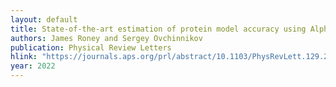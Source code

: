 ```yaml
---
layout: default
title: State-of-the-art estimation of protein model accuracy using AlphaFold
authors: James Roney and Sergey Ovchinnikov
publication: Physical Review Letters
hlink: "https://journals.aps.org/prl/abstract/10.1103/PhysRevLett.129.238101"
year: 2022
---
```

